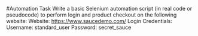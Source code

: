 #Automation Task
Write a basic Selenium automation script (in real code or pseudocode) to perform 
login and product checkout on the following website:
Website: https://www.saucedemo.com/
Login Credentials:
Username: standard_user
Password: secret_sauce
